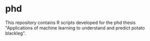 # phd
This repository contains R scripts developed for the phd thesis "Applications of machine learning to understand and predict potato blackleg".
